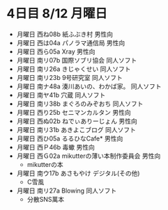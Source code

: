# 4日目 8/12 月曜日

- 月曜日 西ね08b 紙ふぶき村 男性向
- 月曜日 西は04a パノラマ通信局 男性向
- 月曜日 西ら05a Xray 男性向
- 月曜日 南リ07b 国際ソブリ協会 同人ソフト
- 月曜日 南リ26a きじゃくせい 同人ソフト
- 月曜日 南リ23b 9号研究室 同人ソフト
- 月曜日 南ナ48a 湊川あいの、わかば家。 同人ソフト
- 月曜日 南ヤ41b 穴蔵 同人ソフト
- 月曜日 南リ38b まぐろのみぞおち 同人ソフト
- 月曜日 西り25b セニマンカルタン 男性向
- 月曜日 西ぬ02b ねでぃありーじょん 男性向
- 月曜日 南リ31b あきよこブログ 同人ソフト
- 月曜日 西ひ05a るるひなCafe* 男性向
- 月曜日 西Ｐ46b 毒蠍 男性向
- 月曜日 西Ｇ02a mikutterの薄い本制作委員会 男性向
  - mikutterの本
- 月曜日 南ウ17b あさもやけ デジタル(その他)
  - C雪風
- 月曜日 南リ27a Blowing 同人ソフト
  - 分散SNS萬本
